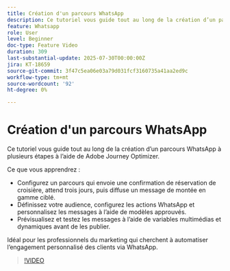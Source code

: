 ```yaml
---
title: Création d'un parcours WhatsApp
description: Ce tutoriel vous guide tout au long de la création d’un parcours WhatsApp à plusieurs étapes à l’aide de Adobe Journey Optimizer.
feature: Whatsapp
role: User
level: Beginner
doc-type: Feature Video
duration: 309
last-substantial-update: 2025-07-30T00:00:00Z
jira: KT-18659
source-git-commit: 3f47c5ea06e03a79d031fcf3160735a41aa2ed9c
workflow-type: tm+mt
source-wordcount: '92'
ht-degree: 0%

---
```



# Création d&#39;un parcours WhatsApp

Ce tutoriel vous guide tout au long de la création d’un parcours WhatsApp à plusieurs étapes à l’aide de Adobe Journey Optimizer.

Ce que vous apprendrez :

* Configurez un parcours qui envoie une confirmation de réservation de croisière, attend trois jours, puis diffuse un message de montée en gamme ciblé.
* Définissez votre audience, configurez les actions WhatsApp et personnalisez les messages à l’aide de modèles approuvés.
* Prévisualisez et testez les messages à l’aide de variables multimédias et dynamiques avant de les publier.

Idéal pour les professionnels du marketing qui cherchent à automatiser l’engagement personnalisé des clients via WhatsApp.

>[!VIDEO](https://video.tv.adobe.com/v/3470284/?learn=on&enablevpops&captions=fre_fr)
